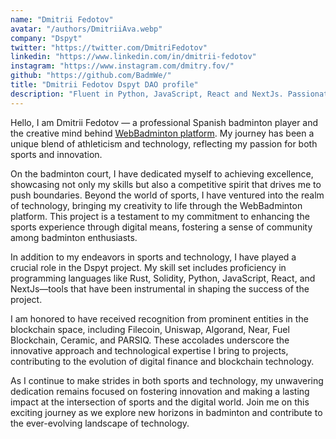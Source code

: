 ```yaml
---
name: "Dmitrii Fedotov"
avatar: "/authors/DmitriiAva.webp"
company: "Dspyt"
twitter: "https://twitter.com/DmitriFedotov"
linkedin: "https://www.linkedin.com/in/dmitrii-fedotov"
instagram: "https://www.instagram.com/dmitry.fov/"
github: "https://github.com/BadmWe/"
title: "Dmitrii Fedotov Dspyt DAO profile"
description: "Fluent in Python, JavaScript, React and NextJs. Passionate badminton player, merging tech and sports innovation to drive positive change."
---
```


Hello, I am Dmitrii Fedotov — a professional Spanish badminton player and the creative mind behind [WebBadminton platform](https://twitter.com/WebBadminton4u). My journey has been a unique blend of athleticism and technology, reflecting my passion for both sports and innovation.

On the badminton court, I have dedicated myself to achieving excellence, showcasing not only my skills but also a competitive spirit that drives me to push boundaries. Beyond the world of sports, I have ventured into the realm of technology, bringing my creativity to life through the WebBadminton platform. This project is a testament to my commitment to enhancing the sports experience through digital means, fostering a sense of community among badminton enthusiasts.

In addition to my endeavors in sports and technology, I have played a crucial role in the Dspyt project. My skill set includes proficiency in programming languages like Rust, Solidity, Python, JavaScript, React, and NextJs—tools that have been instrumental in shaping the success of the project.

I am honored to have received recognition from prominent entities in the blockchain space, including Filecoin, Uniswap, Algorand, Near, Fuel Blockchain, Ceramic, and PARSIQ. These accolades underscore the innovative approach and technological expertise I bring to projects, contributing to the evolution of digital finance and blockchain technology.

As I continue to make strides in both sports and technology, my unwavering dedication remains focused on fostering innovation and making a lasting impact at the intersection of sports and the digital world. Join me on this exciting journey as we explore new horizons in badminton and contribute to the ever-evolving landscape of technology.
